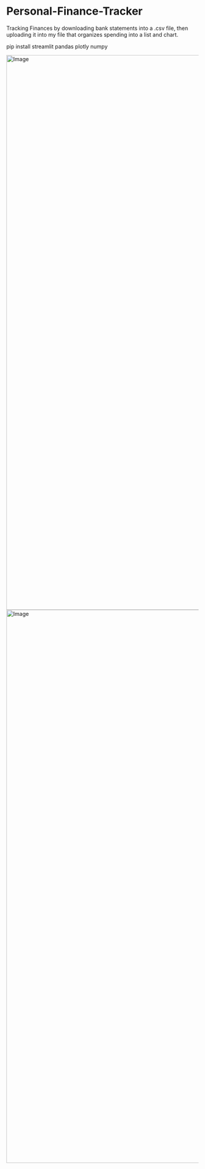# Personal-Finance-Tracker
Tracking Finances by downloading bank statements into a .csv file, then uploading it into my file that organizes spending into a list and chart.

pip install streamlit pandas plotly numpy

<img width="2876" height="1454" alt="Image" src="https://github.com/user-attachments/assets/6f9a5ff7-e334-46b1-8705-716d14887375" />

<img width="2870" height="1450" alt="Image" src="https://github.com/user-attachments/assets/bf055ae3-197d-4c1b-a7bf-af07160258a3" />
